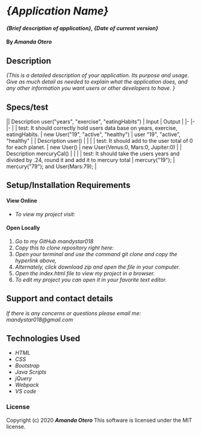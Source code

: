 # _{Application Name}_

#### _{Brief description of application}, {Date of current version}_

#### By _**Amanda Otero**_

## Description

_{This is a detailed description of your application. Its purpose and usage.  Give as much detail as needed to explain what the application does, and any other information you want users or other developers to have. }_

## Specs/test

|| Description user("years", "exercise", "eatingHabits") 	| Input 	| Output 	|
|-	|-	|-	|
| test: It should correctly hold users data base on years, exercise, eatingHabits. 	| new User("19", "active", "healthy") 	| user "19", "active", "healthy" 	|
| Description user() 	|  	|  	|
| test: It should add to the user total of 0 for each planet. 	| new User() 	| new User(Venus:0, Mars:0, Jupiter:0) 	|
| Description mercuryCal() 	|  	|  	|
| test: It should take the users years and divided by .24, round it and add it to mercury total 	| mercury("19"); 	| mercury("79"); and User(Mars:79); 	|


## Setup/Installation Requirements

#### View Online
* _To view my project visit:_

#### Open Locally
1. _Go to my GitHub mandystar018_
2. _Copy this to clone repository right here:_
3. _Open your terminal and use the command git clone and copy the hyperlink above,_
3. _Alternately, click download zip and open the file in your computer._
4. _Open the index.html file to view my project in a browser._
5. _To edit my project you can open it in your favorite text editor._


## Support and contact details

_If there is any concerns or questions please email me: mandystar018@gmail.com_

## Technologies Used

* _HTML_
* _CSS_
* _Bootstrap_
* _Java Scripts_
* _jQuery_
* _Webpack_
* _VS code_

### License

Copyright (c) 2020 **_Amanda Otero_**
This software is licensed under the MIT license.
